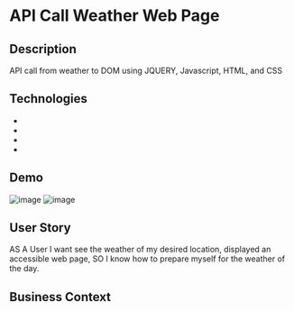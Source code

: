 # API Call Weather Web Page

## Description
API call from weather to DOM using JQUERY, Javascript, HTML, and CSS

## Technologies

*
*
*
*

## Demo
![image](link)
![image](link)

## User Story
AS A User I want see the weather of my desired location, displayed an accessible web page, 
SO I know how to prepare myself for the weather of the day.

## Business Context

